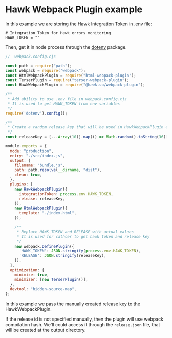 # Hawk Webpack Plugin example

In this example we are storing the Hawk Integration Token in .env file:

```
# Integration Token for Hawk errors monitoring
HAWK_TOKEN = ""
```

Then, get it in node process through the [dotenv](https://github.com/motdotla/dotenv) package.

```cjs
//  webpack.config.cjs

const path = require("path");
const webpack = require("webpack");
const HtmlWebpackPlugin = require("html-webpack-plugin");
const TerserPlugin = require("terser-webpack-plugin");
const HawkWebpackPlugin = require("@hawk.so/webpack-plugin");

/**
 * Add ability to use .env file in webpack.config.cjs
 * It is used to get HAWK_TOKEN from env variables
 */
require('dotenv').config();

/**
 * Create a random release key that will be used in HawkWebpackPlugin and in HawkCatcher
 */
const releaseKey = [...Array(10)].map(() => Math.random().toString(36)[2]).join('');

module.exports = {
  mode: "production",
  entry: "./src/index.js",
  output: {
    filename: "bundle.js",
    path: path.resolve(__dirname, "dist"),
    clean: true,
  },
  plugins: [
    new HawkWebpackPlugin({
      integrationToken: process.env.HAWK_TOKEN,
      release: releaseKey,
    }),
    new HtmlWebpackPlugin({
      template: "./index.html",
    }),

    /**
     * Replace HAWK_TOKEN and RELEASE with actual values
     * It is used for cathcer to get hawk token and release key
     */
    new webpack.DefinePlugin({
      'HAWK_TOKEN': JSON.stringify(process.env.HAWK_TOKEN),
      'RELEASE': JSON.stringify(releaseKey),
    }),
  ],
  optimization: {
    minimize: true,
    minimizer: [new TerserPlugin()],
  },
  devtool: "hidden-source-map",
};

```

In this example we pass the manually created release key to the HawkWebpackPlugin.

If the release id is not specified manually, then the plugin will use webpack compilation hash. 
We'll could access it through the `release.json` file, that will be created at the output directory.
